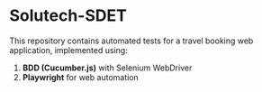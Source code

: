 # Solutech-SDET
This repository contains automated tests for a travel booking web application, implemented using:
1. **BDD (Cucumber.js)** with Selenium WebDriver
2. **Playwright** for web automation